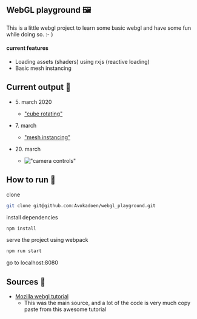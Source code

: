 ## WebGL playground 🖼️
This is a little webgl project to learn some basic webgl and have some fun while doing so. :- )

#### current features
- Loading assets (shaders) using rxjs (reactive loading)
- Basic mesh instancing

## Current output 👀
- 5\. march 2020

    - ["cube rotating"](https://i.imgur.com/LlpKd7a.mp4)

- 7\. march

    - ["mesh instancing"](https://i.imgur.com/qNgp9qT.mp4)

- 20\. march 
    - !["camera controls"](https://i.imgur.com/g1pTJ97.gif)

## How to run 🚀
clone
```bash
git clone git@github.com:Avokadoen/webgl_playground.git
```

install dependencies
```bash
npm install
```

serve the project using webpack
```bash
npm run start
```

go to localhost:8080 


## Sources 📖
- [Mozilla webgl tutorial](https://developer.mozilla.org/en-US/docs/Web/API/WebGL_API/Tutorial/Getting_started_with_WebGL)
    -   This was the main source, and a lot of the code is very much copy paste from this awesome tutorial